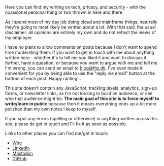 Here you can find my writing on tech, privacy, and security - with the ocassional personal thing or two thrown in here and there.

As I spend most of my day job doing cloud and mainframe things, naturally they're going to most likely be written about a lot. With that said, the usual disclaimer: all opinions are entirely my own and do not reflect the views of my employer.

I have no plans to allow comments on posts because I don't want to spend time moderating them. If you want to get in touch with me about anything written here - whether it's to tell me you liked it and want to discuss it further, have a question, or because you want to argue with me and tell me I'm wrong, you can send an email to <blog@fitz.dk>. I've even made it convenient for you by being able to use the "reply via email" button at the bottom of each post. Happy ranting...

This site doesn't contain any JavaScript, tracking pixels, analytics, sign-up forms, or newsletter links, as I'm not looking to build an audience, or see who that audience might be. **The main goal of this site is to force myself to write/learn in public** because then it means everything ends up a bit more polished than my own notes I keep to myself.

If you spot any errors (spelling or otherwise) in anything written across this site, please do get in touch and I'll fix it as soon as possible.

Links to other places you can find me/get in touch:

- [Wire](@0xfitz)
- [LinkedIn](https://dk.linkedin.com/in/jacklukefitzsimons)
- [Mastodon](https://infosec.exchange/@jfitzsimo)
- [GitHub](https://github.com/fitzsimonsjl)
